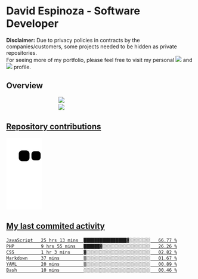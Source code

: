 # David Espinoza - Software Developer
<div id="links">
  <p>
    <strong>Disclaimer:</strong> Due to privacy policies in contracts by the companies/customers, some projects needed to be hidden as private repositories. <br />
For seeing more of my portfolio, please feel free to visit my personal <a href="https://davidespinoza.dev" target="_blank"><img src="https://img.shields.io/badge/website-000000?style=for-the-badge&logo=About.me&logoColor=white" target="_blank"></a> and <a href="https://www.linkedin.com/in/despinozap" target="_blank"><img src="https://img.shields.io/badge/LinkedIn-0077B5?style=for-the-badge&logo=linkedin&logoColor=white" target="_blank"></a> profile.
  </p>
</div>

## Overview

<div id="stats">
  <a href="https://github.com/despinozap">
  <img height="180em" style="margin: 0em 10em;" src="https://github-readme-stats.vercel.app/api?username=despinozap&show_icons=true&include_all_commits=true&count_private=true&theme=default"/>
  <img height="180em" style="margin: 0em 10em;" src="https://github-readme-stats.vercel.app/api/top-langs/?username=despinozap&layout=compact&langs_count=7&theme=default"/>
</div>
 
## Repository contributions
<div id="snake"> 

  ![Snake animation](https://github.com/despinozap/despinozap/blob/output/github-contribution-grid-snake.svg)
</div>

## My last commited activity
<!--START_SECTION:waka-->

```text
JavaScript   25 hrs 13 mins  ████████████████▓░░░░░░░░   66.77 %
PHP          9 hrs 55 mins   ██████▓░░░░░░░░░░░░░░░░░░   26.26 %
CSS          1 hr 3 mins     ▓░░░░░░░░░░░░░░░░░░░░░░░░   02.82 %
Markdown     37 mins         ▒░░░░░░░░░░░░░░░░░░░░░░░░   01.67 %
YAML         20 mins         ▒░░░░░░░░░░░░░░░░░░░░░░░░   00.89 %
Bash         10 mins         ░░░░░░░░░░░░░░░░░░░░░░░░░   00.46 %
```

<!--END_SECTION:waka-->
